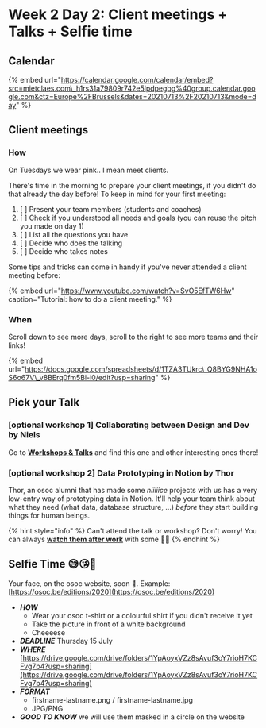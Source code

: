 # Week 2 Day 2: Client meetings + Talks + Selfie time

## Calendar

{% embed url="https://calendar.google.com/calendar/embed?src=mietclaes.com\_h1rs31a79809r742e5lpdpegbg%40group.calendar.google.com&ctz=Europe%2FBrussels&dates=20210713%2F20210713&mode=day" %}

## Client meetings

### How

On Tuesdays we wear pink.. I mean meet clients.

There's time in the morning to prepare your client meetings, if you didn't do that already the day before! To keep in mind for your first meeting:

1. [ ] Present your team members \(students and coaches\)
2. [ ] Check if you understood all needs and goals \(you can reuse the pitch you made on day 1\)
3. [ ] List all the questions you have
4. [ ] Decide who does the talking
5. [ ] Decide who takes notes

Some tips and tricks can come in handy if you've never attended a client meeting before:

{% embed url="https://www.youtube.com/watch?v=SvO5EfTW6Hw" caption="Tutorial: how to do a client meeting." %}

### When

Scroll down to see more days, scroll to the right to see more teams and their links!

{% embed url="https://docs.google.com/spreadsheets/d/1TZA3TUkrc\_Q8BYG9NHA1oS6o67V\_v8BErq0fm5Bi-i0/edit?usp=sharing" %}

## Pick your Talk

### \[optional workshop 1\] Collaborating between Design and Dev by Niels

Go to [**Workshops & Talks**](../../workshops-and-talks.md) and find this one and other interesting ones there!

### \[optional workshop 2\] Data Prototyping in Notion by Thor

Thor, an osoc alumni that has made some _niiiiice_ projects with us has a very low-entry way of prototyping data in Notion. It'll help your team think about what they need \(what data, database structure, ...\) _before_ they start building things for human beings.  

{% hint style="info" %}
Can't attend the talk or workshop? Don't worry! You can always [**watch them after work**](../../workshops-and-talks.md) with some 🍿🥤
{% endhint %}

## Selfie Time 😅😘🐣

Your face, on the osoc website, soon 👀. Example: [https://osoc.be/editions/2020](https://osoc.be/editions/2020)

* _**HOW**_
  * Wear your osoc t-shirt or a colourful shirt if you didn't receive it yet
  * Take the picture in front of a white background
  * Cheeeese
* _**DEADLINE**_  Thursday 15 July
* _**WHERE**_ [https://drive.google.com/drive/folders/1YpAoyxVZz8sAvuf3oY7rioH7KCFvg7b4?usp=sharing](https://drive.google.com/drive/folders/1YpAoyxVZz8sAvuf3oY7rioH7KCFvg7b4?usp=sharing)
* _**FORMAT**_
  * firstname-lastname.png / firstname-lastname.jpg
  * JPG/PNG
* _**GOOD TO KNOW**_ we will use them masked in a circle on the website



